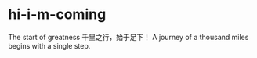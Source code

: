 # hi-i-m-coming
The start of greatness
千里之行，始于足下！
A journey of a thousand miles begins with a single step.
